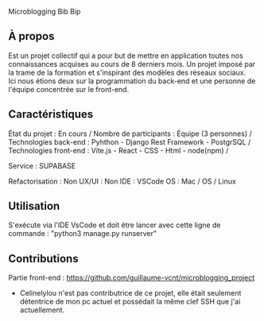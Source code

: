 Microblogging Bib Bip 
## À propos
Est un projet collectif qui a pour but de mettre en application toutes nos connaissances acquises au cours de 8 derniers mois. 
Un projet imposé par la trame de la formation et s'inspirant des modèles des réseaux sociaux.      
Ici nous étions deux sur la programmation du back-end et une personne de l'équipe concentrée sur le front-end. 

## Caractéristiques
État du projet : En cours /
Nombre de participants : Équipe (3 personnes) /
Technologies back-end : Pyhthon - Django Rest Framework - PostgrSQL /
Technologies front-end : Vite.js - React - CSS - Html - node(npm) /

Service : SUPABASE

Refactorisation : Non
UX/UI : Non
IDE : VSCode
OS : Mac / OS / Linux

## Utilisation
S'exécute via l'IDE VsCode et doit être lancer avec cette ligne de commande : "python3 manage.py runserver"

## Contributions
Partie front-end : https://github.com/guillaume-vcnt/microblogging_project
* Celinelylou n'est pas contributrice de ce projet, elle était seulement détentrice de mon pc actuel et possédait la même clef SSH que j'ai actuellement. 

